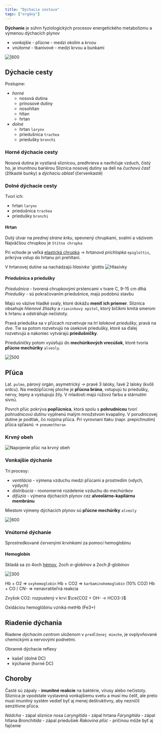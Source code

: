 ```yaml
---
title: "Dýchacia sústava"
tags: ["orgány"]
---
```


**Dýchanie** je súhrn fyziologických procesov energetického metabolizmu a výmenou dýchacích plynov
- *vonkajšie* - pľúcne - medzi okolím a krvou
- *vnútorné* - tkanivové - medzi krvou a bunkami

![|600](attachments/dýchacie-cesty.png)

## Dýchacie cesty

Postupne:
- *horné*
	- nosová dutina
	- prínosové dutiny
	- nosohltan
	- hltan
	- hrtan
- *dolné*
	- hrtan `larynx`
	- priedušnica `trachea`
	- priedušky `bronchi`

### Horné dýchacie cesty

Nosová dutina je vystlaná sliznicou, predhrieva a navlhčuje vzduch, čistý ho, je imunitnou bariérou
Sliznica nosovej dutiny sa delí na *čuchovú časť* (žltkasté bunky) a *dýchaciu oblasť* (červenkasté)


### Dolné dýchacie cesty

Tvorí ich:
- hrtan `larynx`
- priedušnica `trachea`
- priedušky `bronchi`

#### Hrtan
Dutý útvar na *prednej strane krku*, spevnený chrupkami, svalmi a väzivom
Najväčšou chrupkou je `štítna chrupka`

Pri vchode je veľká [elastická chrupka](bio/ľudské-telo/oporná-sústava.md#Chrupka) -> *hrtanová príchlopka* `epiglottis`, prikrýva vstup do hrtanu pri prehltaní.

V hrtanovej dutine sa nachádzajú *hlasivka* `glottis
![Hlasivky](attachments/Pasted%20image%2020221217105911.png)

#### Priedušnica a priedušky
*Priedušnica* - tvorená chrupkovými prstencami v tvare C, 9-15 cm dlhá
*Priedušky* - sú pokračovaním priedušnice, majú podobnú stavbu

Majú vo väzive hladké svaly, ktoré dokážu **meniť ich priemer**.
Sliznica obsahuje *hlienové žliazky* a `riasinkový epitel`, ktorý bičíkmi kmitá smerom k hrtanu a odstráňuje nečistoty.

Pravá prieduška sa v pľúcach rozvetvuje na *tri lalokové priedušky*, pravá na *dve*. Tie sa potom rozvetvujú na úsekové priedušky, ktoré sa ďalej rozvetvujú a nakoniec vytvárajú **priedušničky**.

Priedušničky potom vyúsťujú do **mechúrikových vrecúšok**, ktoré tvoria **pľúcne mechúriky** `alveoly`.

![|500](attachments/pľúca-mechúrikové-vrecúška.png)

## Pľúca

Lat. `pulmo`, párový orgán, asymetrický -> pravé 3 laloky, ľavé 2 laloky (kvôli srdcu). 
Na medzipľúcnej ploche je **pľúcna brána**, vstupujú tu priedušky, nervy, tepny a vystupujú žily.
V mladosti majú rúžovú farbu a stárnutím sivnú.

Povrch pľúc pokrýva **popľúcnica**, ktorá spolu s **pohrudnicou** tvorí *pohrudnicovú dutinu* vyplnenú malým množstvom kvapaliny. V porudnicovej dutine je podtlak, čo rozpína pľúca. Pri vyrovnaní tlaku (napr. prepichnutím) pľúca spľasnú -> `pneumothorax`

### Krvný obeh
![Napojenie pľúc na krvný obeh](attachments/pľúca_napojenie_na_srdce.png)

### Vonkajšie dýchanie

Tri procesy: 
- *ventilácia* - výmena vzduchu medzi pľúcami a prostredím (vdych, výdych)
- *distribúcia* - rovnomerné rozdelenie vzduchu do mechúrikov
- *difúzia* - výmena dýchacích plynov cez **alveolárno-kapilárnu membránu**

Miestom výmeny dýchacích plynov sú **pľúcne mechúriky** `alveoly`

![|600](attachments/vonkajsie_dychanie_alveola.png)

### Vnútorné dýchanie

Sprostredkované *červenými krvinkami* za pomoci hemoglobínu

#### Hemoglobín
Skladá sa zo 4och [hémov](bio/biomolekuly.md#Heterocyklické%20makrocykly), 2och $\alpha$-globínov a 2och $\beta$-globínov

![|300](attachments/hemoglobin.png)

Hb + O2 => `oxyhemoglobín`
Hb + CO2 => `karbaminohemoglobín` (10% CO2)
Hb + CO / CN- => nenavratiteľná reakcia

Zvyšok CO2: rozpustený v krvi
$\ce{CO2 + OH- -> HCO3-}$

Oxidáciou hemoglóbinu vzniká metHb (Fe3+)

## Riadenie dýchania

Riadene *dýchacím centrom* uloženom v `predĺženej mieche`, je ovplyvňované chemickými a nervovými podnetmi.

Obranné dýchacie reflexy
- kašeľ (dolné DC)
- kýchanie (horné DC)

## Choroby

Časté sú zápaly - **imunitné reakcie** na baktérie, vírusy alebo nečistoty. Sliznica je vpodstate vystavená vonkajšiemu svetu a musí mu čeliť, ale preto musí imunitný systém vedieť byť aj menej deštruktívny, aby nezničil senzitívne pľúca.

*Nádcha* - zápal sliznice nosa
*Laryngitída* - zápal hrtana
*Faryngitída* - zápal hltana
*Bronchitída* - zápal priedušiek
*Rakovina pľúc* - príčinou môže byť aj fajčenie